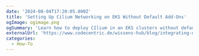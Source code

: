 ```yaml
---
date: '2024-08-04T17:20:05.000Z'
title: 'Setting Up Cilium Networking on EKS Without Default Add-Ons'
ogImage: ogimage.png
ogSummary: 'Learn how to deploy CIlium in an EKS clusters without default add-ons'
externalUrl: 'https://www.codecentric.de/wissens-hub/blog/integrating-dapr-with-cilium-a-sidecar-less-service-mesh-approach-combined-with-a-powerful-distributed-application-runtime'
categories:
  - How-To
---
```

